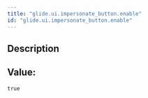 ```yaml
---
title: "glide.ui.impersonate_button.enable"
id: "glide.ui.impersonate_button.enable"
---
```

## Description



## Value: 
```
true
```